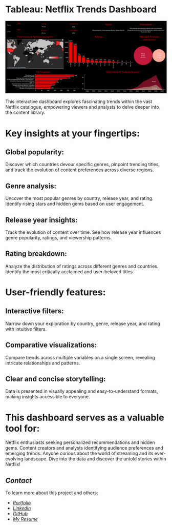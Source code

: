 # Tableau: Netflix Trends Dashboard

![image](https://github.com/yashspatel/Netflix-Trends-Dashboard-in-Tableau/blob/main/Netflix%20Dashboard.png)

This interactive dashboard explores fascinating trends within the vast Netflix catalogue, empowering viewers and analysts to delve deeper into the content library.

# Key insights at your fingertips:

## Global popularity: 
Discover which countries devour specific genres, pinpoint trending titles, and track the evolution of content preferences across diverse regions.
## Genre analysis: 
Uncover the most popular genres by country, release year, and rating. Identify rising stars and hidden gems based on user engagement.
## Release year insights: 
Track the evolution of content over time. See how release year influences genre popularity, ratings, and viewership patterns.
## Rating breakdown: 
Analyze the distribution of ratings across different genres and countries. Identify the most critically acclaimed and user-beloved titles.

# User-friendly features:

## Interactive filters: 
Narrow down your exploration by country, genre, release year, and rating with intuitive filters.
## Comparative visualizations: 
Compare trends across multiple variables on a single screen, revealing intricate relationships and patterns.
## Clear and concise storytelling: 
Data is presented in visually appealing and easy-to-understand formats, making insights accessible to everyone.

# This dashboard serves as a valuable tool for:

Netflix enthusiasts seeking personalized recommendations and hidden gems.
Content creators and analysts identifying audience preferences and emerging trends.
Anyone curious about the world of streaming and its ever-evolving landscape.
Dive into the data and discover the untold stories within Netflix!


## *Contact*

To learn more about this project and others:

- [*Portfolio*](https://www.yashpatel.work/)
- [*LinkedIn*](https://www.linkedin.com/in/yashsanjaykumarpatel/)
- [*GitHub*](https://github.com/yashspatel)
- [*My Resume*](https://yashspatel.netlify.app/images/Yash's%20Resume.pdf) 
